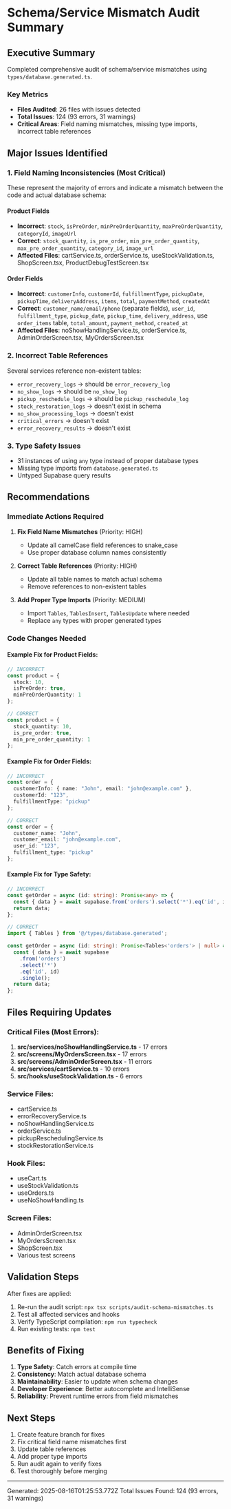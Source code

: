 # Schema/Service Mismatch Audit Summary

## Executive Summary
Completed comprehensive audit of schema/service mismatches using `types/database.generated.ts`.

### Key Metrics
- **Files Audited**: 26 files with issues detected
- **Total Issues**: 124 (93 errors, 31 warnings)
- **Critical Areas**: Field naming mismatches, missing type imports, incorrect table references

## Major Issues Identified

### 1. Field Naming Inconsistencies (Most Critical)
These represent the majority of errors and indicate a mismatch between the code and actual database schema:

#### Product Fields
- **Incorrect**: `stock`, `isPreOrder`, `minPreOrderQuantity`, `maxPreOrderQuantity`, `categoryId`, `imageUrl`
- **Correct**: `stock_quantity`, `is_pre_order`, `min_pre_order_quantity`, `max_pre_order_quantity`, `category_id`, `image_url`
- **Affected Files**: cartService.ts, orderService.ts, useStockValidation.ts, ShopScreen.tsx, ProductDebugTestScreen.tsx

#### Order Fields  
- **Incorrect**: `customerInfo`, `customerId`, `fulfillmentType`, `pickupDate`, `pickupTime`, `deliveryAddress`, `items`, `total`, `paymentMethod`, `createdAt`
- **Correct**: `customer_name/email/phone` (separate fields), `user_id`, `fulfillment_type`, `pickup_date`, `pickup_time`, `delivery_address`, use `order_items` table, `total_amount`, `payment_method`, `created_at`
- **Affected Files**: noShowHandlingService.ts, orderService.ts, AdminOrderScreen.tsx, MyOrdersScreen.tsx

### 2. Incorrect Table References
Several services reference non-existent tables:
- `error_recovery_logs` → should be `error_recovery_log`
- `no_show_logs` → should be `no_show_log` 
- `pickup_reschedule_logs` → should be `pickup_reschedule_log`
- `stock_restoration_logs` → doesn't exist in schema
- `no_show_processing_logs` → doesn't exist
- `critical_errors` → doesn't exist
- `error_recovery_results` → doesn't exist

### 3. Type Safety Issues
- 31 instances of using `any` type instead of proper database types
- Missing type imports from `database.generated.ts`
- Untyped Supabase query results

## Recommendations

### Immediate Actions Required

1. **Fix Field Name Mismatches** (Priority: HIGH)
   - Update all camelCase field references to snake_case
   - Use proper database column names consistently
   
2. **Correct Table References** (Priority: HIGH)
   - Update all table names to match actual schema
   - Remove references to non-existent tables
   
3. **Add Proper Type Imports** (Priority: MEDIUM)
   - Import `Tables`, `TablesInsert`, `TablesUpdate` where needed
   - Replace `any` types with proper generated types

### Code Changes Needed

#### Example Fix for Product Fields:
```typescript
// INCORRECT
const product = {
  stock: 10,
  isPreOrder: true,
  minPreOrderQuantity: 1
};

// CORRECT
const product = {
  stock_quantity: 10,
  is_pre_order: true,
  min_pre_order_quantity: 1
};
```

#### Example Fix for Order Fields:
```typescript
// INCORRECT
const order = {
  customerInfo: { name: "John", email: "john@example.com" },
  customerId: "123",
  fulfillmentType: "pickup"
};

// CORRECT
const order = {
  customer_name: "John",
  customer_email: "john@example.com",
  user_id: "123",
  fulfillment_type: "pickup"
};
```

#### Example Fix for Type Safety:
```typescript
// INCORRECT
const getOrder = async (id: string): Promise<any> => {
  const { data } = await supabase.from('orders').select('*').eq('id', id);
  return data;
};

// CORRECT
import { Tables } from '@/types/database.generated';

const getOrder = async (id: string): Promise<Tables<'orders'> | null> => {
  const { data } = await supabase
    .from('orders')
    .select('*')
    .eq('id', id)
    .single();
  return data;
};
```

## Files Requiring Updates

### Critical Files (Most Errors):
1. **src/services/noShowHandlingService.ts** - 17 errors
2. **src/screens/MyOrdersScreen.tsx** - 17 errors  
3. **src/screens/AdminOrderScreen.tsx** - 11 errors
4. **src/services/cartService.ts** - 10 errors
5. **src/hooks/useStockValidation.ts** - 6 errors

### Service Files:
- cartService.ts
- errorRecoveryService.ts
- noShowHandlingService.ts
- orderService.ts
- pickupReschedulingService.ts
- stockRestorationService.ts

### Hook Files:
- useCart.ts
- useStockValidation.ts
- useOrders.ts
- useNoShowHandling.ts

### Screen Files:
- AdminOrderScreen.tsx
- MyOrdersScreen.tsx
- ShopScreen.tsx
- Various test screens

## Validation Steps

After fixes are applied:
1. Re-run the audit script: `npx tsx scripts/audit-schema-mismatches.ts`
2. Test all affected services and hooks
3. Verify TypeScript compilation: `npm run typecheck`
4. Run existing tests: `npm test`

## Benefits of Fixing

1. **Type Safety**: Catch errors at compile time
2. **Consistency**: Match actual database schema
3. **Maintainability**: Easier to update when schema changes
4. **Developer Experience**: Better autocomplete and IntelliSense
5. **Reliability**: Prevent runtime errors from field mismatches

## Next Steps

1. Create feature branch for fixes
2. Fix critical field name mismatches first
3. Update table references
4. Add proper type imports
5. Run audit again to verify fixes
6. Test thoroughly before merging

---

Generated: 2025-08-16T01:25:53.772Z
Total Issues Found: 124 (93 errors, 31 warnings)